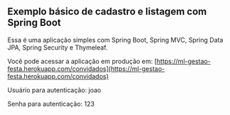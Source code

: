 ## Exemplo básico de cadastro e listagem com Spring Boot

Essa é uma aplicação simples com Spring Boot, Spring MVC, Spring
Data JPA, Spring Security e Thymeleaf.

Você pode acessar a aplicação em produção em: [https://ml-gestao-festa.herokuapp.com/convidados](https://ml-gestao-festa.herokuapp.com/convidados)

Usuário para autenticação: joao

Senha para autenticação: 123
